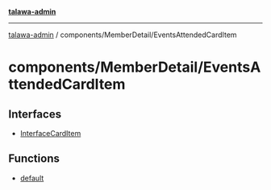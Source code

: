[**talawa-admin**](../../../README.md)

***

[talawa-admin](../../../README.md) / components/MemberDetail/EventsAttendedCardItem

# components/MemberDetail/EventsAttendedCardItem

## Interfaces

- [InterfaceCardItem](interfaces/InterfaceCardItem.md)

## Functions

- [default](functions/default.md)
